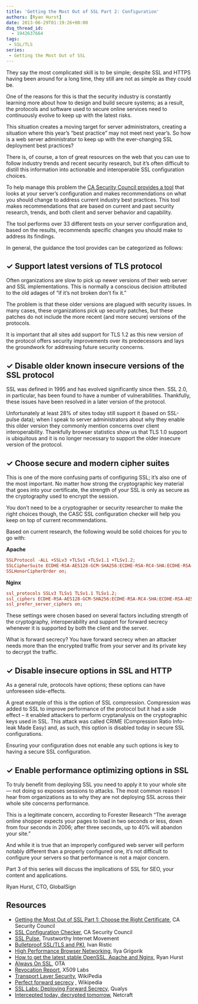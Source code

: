 ```yaml
---
title: 'Getting the Most Out of SSL Part 2: Configuration'
authors: [Ryan Hurst]
date: 2013-06-29T01:19:26+00:00
dsq_thread_id:
  - 1942637664
tags:
 - SSL/TLS
series:
 - Getting the Most Out of SSL
---
```

They say the most complicated skill is to be simple; despite SSL and HTTPS having been around for a long time, they still are not as simple as they could be.

One of the reasons for this is that the security industry is constantly learning more about how to design and build secure systems; as a result, the protocols and software used to secure online services need to continuously evolve to keep up with the latest risks.

This situation creates a moving target for server administrators, creating a situation where this year&rsquo;s &ldquo;best practice&rdquo; may not meet next year&rsquo;s. So how is a web server administrator to keep up with the ever-changing SSL deployment best practices?

There is, of course, a ton of great resources on the web that you can use to follow industry trends and recent security research, but it&rsquo;s often difficult to distill this information into actionable and interoperable SSL configuration choices.

To help manage this problem the [CA Security Council provides a tool][1] that looks at your server&rsquo;s configuration and makes recommendations on what you should change to address current industry best practices. This tool makes recommendations that are based on current and past security research, trends, and both client and server behavior and capability.

The tool performs over 33 different tests on your server configuration and, based on the results, recommends specific changes you should make to address its findings.

In general, the guidance the tool provides can be categorized as follows:

## &#x2713; Support latest versions of TLS protocol

Often organizations are slow to pick up newer versions of their web server and SSL implementations. This is normally a conscious decision attributed to the old adages of &ldquo;if it&rsquo;s not broken don&rsquo;t fix it.&rdquo;

The problem is that these older versions are plagued with security issues. In many cases, these organizations pick up security patches, but these patches do not include the more recent (and more secure) versions of the protocols.

It is important that all sites add support for TLS 1.2 as this new version of the protocol offers security improvements over its predecessors and lays the groundwork for addressing future security concerns.

## &#x2713; Disable older known insecure versions of the SSL protocol

SSL was defined in 1995 and has evolved significantly since then. SSL 2.0, in particular, has been found to have a number of vulnerabilities. Thankfully, these issues have been resolved in a later version of the protocol.

Unfortunately at least 28% of sites today still support it (based on SSL-pulse data); when I speak to server administrators about why they enable this older version they commonly mention concerns over client interoperability. Thankfully browser statistics show us that TLS 1.0 support is ubiquitous and it is no longer necessary to support the older insecure version of the protocol.

## &#x2713; Choose secure and modern cipher suites

This is one of the more confusing parts of configuring SSL; it&rsquo;s also one of the most important. No matter how strong the cryptographic key material that goes into your certificate, the strength of your SSL is only as secure as the cryptography used to encrypt the session.

You don&rsquo;t need to be a cryptographer or security researcher to make the right choices though, the CASC SSL configuration checker will help you keep on top of current recommendations. 

Based on current research, the following would be solid choices for you to go with:

**Apache**
```ini
SSLProtocol -ALL +SSLv3 +TLSv1 +TLSv1.1 +TLSv1.2;  
SSLCipherSuite ECDHE-RSA-AES128-GCM-SHA256:ECDHE-RSA-RC4-SHA:ECDHE-RSA-AES128-SHA:AES128-GCM-SHA256:RC4:HIGH:!MD5:!aNULL:!EDH:!CAMELLIA;
SSLHonorCipherOrder on;
```

**Nginx**
```ini
ssl_protocols SSLv3 TLSv1 TLSv1.1 TLSv1.2;  
ssl_ciphers ECDHE-RSA-AES128-GCM-SHA256:ECDHE-RSA-RC4-SHA:ECDHE-RSA-AES128-SHA:AES128-GCM-SHA256:RC4:HIGH:!MD5:!aNULL:!EDH:!CAMELLIA;  
ssl_prefer_server_ciphers on;
```

These settings were chosen based on several factors including strength of the cryptography, interoperability and support for forward secrecy whenever it is supported by both the client and the server. 

What is forward secrecy? You have forward secrecy when an attacker needs more than the encrypted traffic from your server and its private key to decrypt the traffic.

## &#x2713; Disable insecure options in SSL and HTTP

As a general rule, protocols have options; these options can have unforeseen side-effects.

A great example of this is the option of SSL compression. Compression was added to SSL to improve performance of the protocol but it had a side effect &ndash; it enabled attackers to perform cryptanalysis on the cryptographic keys used in SSL. This attack was called CRIME (Compression Ratio Info-leak Made Easy) and, as such, this option is disabled today in secure SSL configurations.

Ensuring your configuration does not enable any such options is key to having a secure SSL configuration.

## &#x2713; Enable performance optimizing options in SSL

To truly benefit from deploying SSL you need to apply it to your whole site &mdash; not doing so exposes sessions to attacks. The most common reason I hear from organizations as to why they are not deploying SSL across their whole site concerns performance.

This is a legitimate concern, according to Forester Research &ldquo;The average online shopper expects your pages to load in two seconds or less, down from four seconds in 2006; after three seconds, up to 40% will abandon your site.&rdquo;

And while it is true that an improperly configured web server will perform notably different than a properly configured one, it&rsquo;s not difficult to configure your servers so that performance is not a major concern.

Part 3 of this series will discuss the implications of SSL for SEO, your content and applications.

Ryan Hurst, CTO, GlobalSign

## Resources

  * [Getting the Most Out of SSL Part 1: Choose the Right Certificate][2], CA Security Council
  * [SSL Configuration Checker][1], CA Security Council
  * [SSL Pulse][3], Trustworthy Internet Movement
  * [Bulletproof SSL/TLS and PKI][4], Ivan Ristic
  * [High Performance Browser Networking][5], Ilya Grigorik
  * [How to get the latest stable OpenSSL, Apache and Nginx][6], Ryan Hurst
  * [Always On SSL][7], OTA
  * [Revocation Report][8], X509 Labs
  * [Transport Layer Security][9], WikiPedia
  * [Perfect forward secrecy][10] , Wikipedia 
  * [SSL Labs: Deploying Forward Secrecy][11], Qualys
  * [Intercepted today, decrypted tomorrow][12], Netcraft

 [1]: https://casecurity.ssllabs.com/
 [2]: https://casecurity.org/2013/05/24/getting-the-most-out-of-ssl-part-1-choose-the-right-certificate/
 [3]: https://www.trustworthyinternet.org/ssl-pulse/
 [4]: https://www.feistyduck.com/books/bulletproof-ssl-tls-and-pki/
 [5]: http://chimera.labs.oreilly.com/books/1230000000545
 [6]: http://unmitigatedrisk.com/?p=357
 [7]: https://otalliance.org/resources/AOSSL/index.html
 [8]: https://revocation-report.x509labs.com/
 [9]: https://en.wikipedia.org/wiki/Transport_Layer_Security
 [10]: http://en.wikipedia.org/wiki/Perfect_forward_secrecy
 [11]: https://community.qualys.com/blogs/securitylabs/2013/06/25/ssl-labs-deploying-forward-secrecy
 [12]: http://news.netcraft.com/archives/2013/06/25/ssl-intercepted-today-decrypted-tomorrow.html